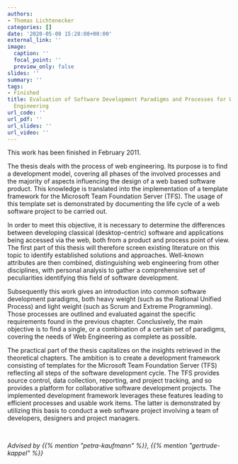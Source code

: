 ```yaml
---
authors:
- Thomas Lichtenecker
categories: []
date: '2020-05-08 15:28:08+00:00'
external_link: ''
image:
  caption: ''
  focal_point: ''
  preview_only: false
slides: ''
summary: ''
tags:
- Finished
title: Evaluation of Software Development Paradigms and Processes for Web Application
  Engineering
url_code: ''
url_pdf: ''
url_slides: ''
url_video: ''
---
```


This work has been finished in February 2011.

The thesis deals with the process of web engineering. Its purpose is to find a development model, covering all phases of the involved processes and the majority of aspects influencing the design of a web based software product. This knowledge is translated into the implementation of a template framework for the Microsoft Team Foundation Server (TFS). The usage of this template set is demonstrated by documenting the life cycle of a web software project to be carried out.

In order to meet this objective, it is necessary to determine the differences between developing classical (desktop-centric) software and applications being accessed via the web, both from a product and process point of view. The first part of this thesis will therefore screen existing literature on this topic to identify established solutions and approaches. Well-known attributes are then combined, distinguishing web engineering from other disciplines, with personal analysis to gather a comprehensive set of peculiarities identifying this field of software development.

Subsequently this work gives an introduction into common software development paradigms, both heavy weight (such as the Rational Unified Process) and light weight (such as Scrum and Extreme Programming). Those processes are outlined and evaluated against the specific requirements found in the previous chapter. Conclusively, the main objective is to find a single, or a combination of a certain set of paradigms, covering the needs of Web Engineering as complete as possible.

The practical part of the thesis capitalizes on the insights retrieved in the theoretical chapters. The ambition is to create a development framework consisting of templates for the Microsoft Team Foundation Server (TFS) reflecting all steps of the software development cycle. The TFS provides source control, data collection, reporting, and project tracking, and so provides a platform for collaborative software development projects. The implemented development framework leverages these features leading to efficient processes and usable work items. The latter is demonstrated by utilizing this basis to conduct a web software project involving a team of developers, designers and project managers.

&nbsp;

*Advised by {{% mention "petra-kaufmann" %}}, {{% mention "gertrude-kappel" %}}*